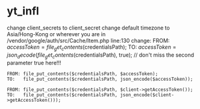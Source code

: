 # yt_infl
change client_secrets to client_secret
change default timezone to Asia/Hong-Kong or wherever you are in /vendor/google/auth/src/Cache/Item.php line:130
change:
    FROM: $accessToken = file_get_contents($credentialsPath);
    TO:   $accessToken = json_decode(file_get_contents($credentialsPath), true);  // don't miss the second parameter true here!!!

    FROM: file_put_contents($credentialsPath, $accessToken);
    TO:   file_put_contents($credentialsPath, json_encode($accessToken));

    FROM: file_put_contents($credentialsPath, $client->getAccessToken());
    TO:   file_put_contents($credentialsPath, json_encode($client->getAccessToken()));
